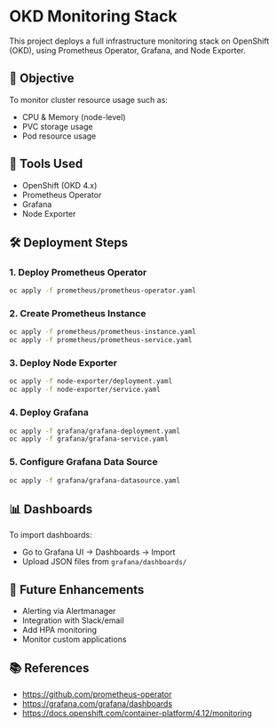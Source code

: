 
# OKD Monitoring Stack

This project deploys a full infrastructure monitoring stack on OpenShift (OKD), using Prometheus Operator, Grafana, and Node Exporter.

## 🎯 Objective

To monitor cluster resource usage such as:
- CPU & Memory (node-level)
- PVC storage usage
- Pod resource usage

## 🧰 Tools Used

- OpenShift (OKD 4.x)
- Prometheus Operator
- Grafana
- Node Exporter

## 🛠️ Deployment Steps

### 1. Deploy Prometheus Operator
```bash
oc apply -f prometheus/prometheus-operator.yaml
```

### 2. Create Prometheus Instance
```bash
oc apply -f prometheus/prometheus-instance.yaml
oc apply -f prometheus/prometheus-service.yaml
```

### 3. Deploy Node Exporter
```bash
oc apply -f node-exporter/deployment.yaml
oc apply -f node-exporter/service.yaml
```

### 4. Deploy Grafana
```bash
oc apply -f grafana/grafana-deployment.yaml
oc apply -f grafana/grafana-service.yaml
```

### 5. Configure Grafana Data Source
```bash
oc apply -f grafana/grafana-datasource.yaml
```

## 📊 Dashboards

To import dashboards:
- Go to Grafana UI → Dashboards → Import
- Upload JSON files from `grafana/dashboards/`

## 🔄 Future Enhancements
- Alerting via Alertmanager
- Integration with Slack/email
- Add HPA monitoring
- Monitor custom applications

## 📚 References
- https://github.com/prometheus-operator
- https://grafana.com/grafana/dashboards
- https://docs.openshift.com/container-platform/4.12/monitoring
